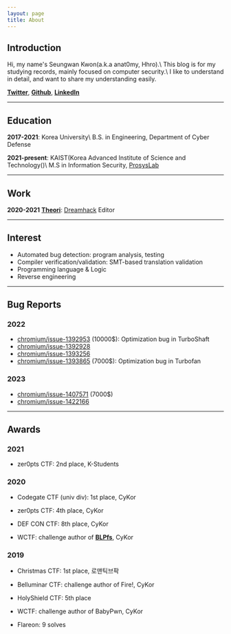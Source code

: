 ```yaml
---
layout: page
title: About
---
```


## Introduction

Hi, my name's Seungwan Kwon(a.k.a anat0my, Hhro).\\
This blog is for my studying records, mainly focused on computer security.\\
I like to understand in detail, and want to share my understanding easily.

[**Twitter**](https://twitter.com/Hhro),
[**Github**](https://github.com/Hhro),
[**LinkedIn**](https://www.linkedin.com/in/seungwan-kwon-434b66139/)

---

## Education

**2017-2021**: Korea University\\
B.S. in Engineering, Department of Cyber Defense

**2021-present**: KAIST(Korea Advanced Institute of Science and Technology()\\
M.S in Information Security, [ProsysLab](https://prosys.kaist.ac.kr/)

---

## Work

**2020-2021** [**Theori**](https://theori.io/): [Dreamhack](https://dreamhack.io/) Editor

---

## Interest

- Automated bug detection: program analysis, testing
- Compiler verification/validation: SMT-based translation validation
- Programming language & Logic
- Reverse engineering

---

## Bug Reports

### 2022
- [chromium/issue-1392953](https://bugs.chromium.org/p/chromium/issues/detail?id=1392953) (10000$): Optimization bug in TurboShaft
- [chromium/issue-1392928](https://bugs.chromium.org/p/chromium/issues/detail?id=1392928)
- [chromium/issue-1393256](https://bugs.chromium.org/p/chromium/issues/detail?id=1393256)
- [chromium/issue-1393865](https://bugs.chromium.org/p/chromium/issues/detail?id=1393865) (7000$):  Optimization bug in Turbofan

### 2023
- [chromium/issue-1407571](https://bugs.chromium.org/p/chromium/issues/detail?id=1407571) (7000$)
- [chromium/issue-1422166](https://bugs.chromium.org/p/chromium/issues/detail?id=1422166)

---

## Awards

### 2021

- zer0pts CTF: 2nd place, K-Students

### 2020

- Codegate CTF (univ div): 1st place, CyKor

- zer0pts CTF: 4th place, CyKor

- DEF CON CTF: 8th place, CyKor

- WCTF: challenge author of [**BLPfs**](https://github.com/Hhro/BLPfs), CyKor

### 2019

- Christmas CTF: 1st place, 로맨틱브팍

- Belluminar CTF: challenge author of Fire!, CyKor

- HolyShield CTF: 5th place

- WCTF: challenge author of BabyPwn, CyKor

- Flareon: 9 solves
